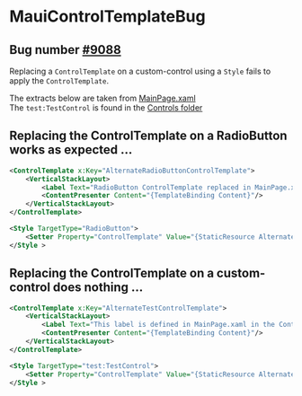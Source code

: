 # MauiControlTemplateBug
## Bug number [#9088](https://github.com/dotnet/maui/issues/9088)

Replacing a `ControlTemplate` on a custom-control using a `Style` fails to apply the `ControlTemplate`.  

The extracts below are taken from [MainPage.xaml](https://github.com/Keflon/MauiControlTemplateBug/blob/master/MauiControlTemplateBug/MainPage.xaml)  
The `test:TestControl` is found in the [Controls folder](https://github.com/Keflon/MauiControlTemplateBug/tree/master/MauiControlTemplateBug/Controls)  

## Replacing the ControlTemplate on a RadioButton works as expected ...
```xml
<ControlTemplate x:Key="AlternateRadioButtonControlTemplate">
    <VerticalStackLayout>
        <Label Text="RadioButton ControlTemplate replaced in MainPage.xaml by a Style"/>
        <ContentPresenter Content="{TemplateBinding Content}"/>
    </VerticalStackLayout>
</ControlTemplate>

<Style TargetType="RadioButton">
    <Setter Property="ControlTemplate" Value="{StaticResource AlternateRadioButtonControlTemplate}" />
</Style >
```

## Replacing the ControlTemplate on a custom-control does nothing ...
```xml
<ControlTemplate x:Key="AlternateTestControlTemplate">
    <VerticalStackLayout>
        <Label Text="This label is defined in MainPage.xaml in the ControlTemplate"/>
        <ContentPresenter Content="{TemplateBinding Content}"/>
    </VerticalStackLayout>
</ControlTemplate>

<Style TargetType="test:TestControl">
    <Setter Property="ControlTemplate" Value="{StaticResource AlternateTestControlTemplate}" />
</Style >
```

